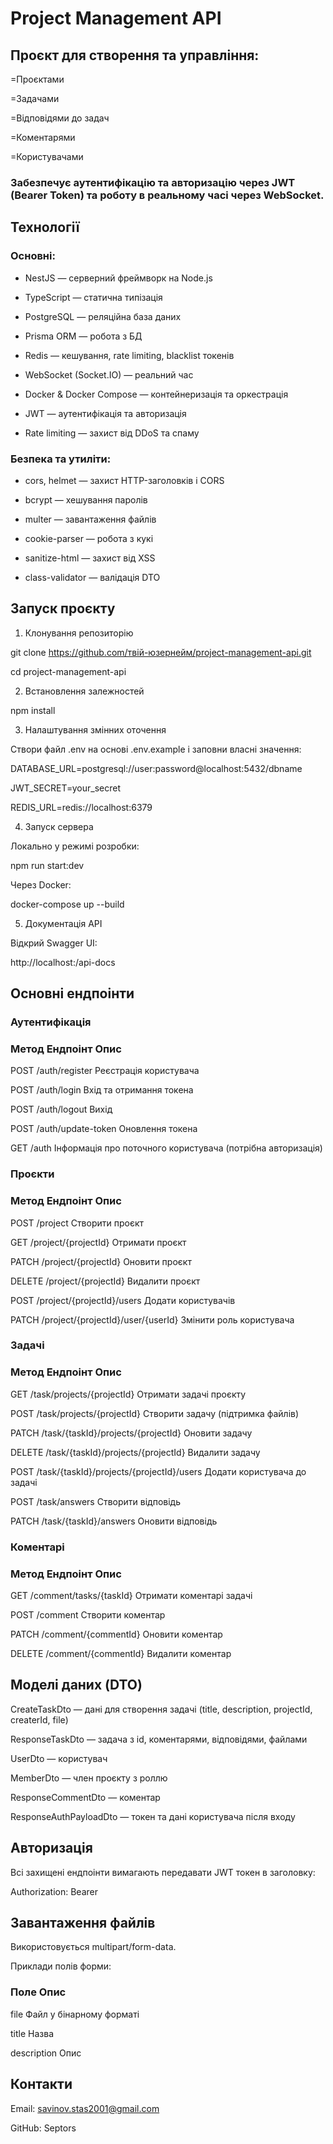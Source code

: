 # Project Management API

## Проєкт для створення та управління:

=Проєктами

=Задачами

=Відповідями до задач

=Коментарями

=Користувачами

### Забезпечує аутентифікацію та авторизацію через JWT (Bearer Token) та роботу в реальному часі через WebSocket.

## Технології

### Основні:

- NestJS — серверний фреймворк на Node.js

- TypeScript — статична типізація

- PostgreSQL — реляційна база даних

- Prisma ORM — робота з БД

- Redis — кешування, rate limiting, blacklist токенів

- WebSocket (Socket.IO) — реальний час

- Docker & Docker Compose — контейнеризація та оркестрація

- JWT — аутентифікація та авторизація

- Rate limiting — захист від DDoS та спаму

### Безпека та утиліти:

- cors, helmet — захист HTTP-заголовків і CORS

- bcrypt — хешування паролів

- multer — завантаження файлів

- cookie-parser — робота з кукі

- sanitize-html — захист від XSS

- class-validator — валідація DTO

## Запуск проєкту

1. Клонування репозиторію

git clone https://github.com/твій-юзернейм/project-management-api.git

cd project-management-api

2. Встановлення залежностей

npm install

3. Налаштування змінних оточення

Створи файл .env на основі .env.example і заповни власні значення:

DATABASE_URL=postgresql://user:password@localhost:5432/dbname

JWT_SECRET=your_secret

REDIS_URL=redis://localhost:6379

4. Запуск сервера

Локально у режимі розробки:

npm run start:dev

Через Docker:

docker-compose up --build

5. Документація API

Відкрий Swagger UI:

http://localhost:<PORT>/api-docs

## Основні ендпоінти

### Аутентифікація

### Метод	Ендпоінт	Опис

POST	/auth/register	Реєстрація користувача

POST	/auth/login	Вхід та отримання токена

POST	/auth/logout	Вихід

POST	/auth/update-token	Оновлення токена

GET	/auth	Інформація про поточного користувача (потрібна авторизація)

### Проєкти

### Метод	Ендпоінт	Опис

POST	/project	Створити проєкт

GET	/project/{projectId}	Отримати проєкт

PATCH	/project/{projectId}	Оновити проєкт

DELETE	/project/{projectId}	Видалити проєкт

POST	/project/{projectId}/users	Додати користувачів

PATCH	/project/{projectId}/user/{userId}	Змінити роль користувача

### Задачі

### Метод	Ендпоінт	Опис

GET	/task/projects/{projectId}	Отримати задачі проєкту

POST	/task/projects/{projectId}	Створити задачу (підтримка файлів)

PATCH	/task/{taskId}/projects/{projectId}	Оновити задачу

DELETE	/task/{taskId}/projects/{projectId}	Видалити задачу

POST	/task/{taskId}/projects/{projectId}/users	Додати користувача до задачі

POST	/task/answers	Створити відповідь

PATCH	/task/{taskId}/answers	Оновити відповідь

### Коментарі

### Метод	Ендпоінт	Опис

GET	/comment/tasks/{taskId}	Отримати коментарі задачі

POST	/comment	Створити коментар

PATCH	/comment/{commentId}	Оновити коментар

DELETE	/comment/{commentId}	Видалити коментар

## Моделі даних (DTO)

CreateTaskDto — дані для створення задачі (title, description, projectId, createrId, file)

ResponseTaskDto — задача з id, коментарями, відповідями, файлами

UserDto — користувач

MemberDto — член проєкту з роллю

ResponseCommentDto — коментар

ResponseAuthPayloadDto — токен та дані користувача після входу

## Авторизація

Всі захищені ендпоінти вимагають передавати JWT токен в заголовку:

Authorization: Bearer <token>

## Завантаження файлів

Використовується multipart/form-data.

Приклади полів форми:

### Поле	Опис

file	Файл у бінарному форматі

title	Назва

description	Опис

## Контакти

Email: savinov.stas2001@gmail.com


GitHub: Septors
